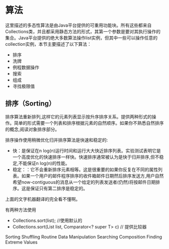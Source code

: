 # 算法

这里描述的多态性算法是由Java平台提供的可重用功能块。所有这些都来自 Collections类，并且都采用静态方法的形式，其第一个参数是要对其执行操作的集合。Java平台提供的绝大多数算法操作list实例，但其中一些可以操作任意的collection实例，本节主要描述了以下算法：

* 排序
* 洗牌
* 例程数据操作
* 搜索
* 组成
* 寻找极限值

## 排序（Sorting）
排序算法重新排列,这样它的元素列表显示按升序排序关系。提供两种形式的操作。简单的形式需要一个列表和排序根据元素的自然顺序。如果你不熟悉自然排序的概念,阅读对象排序部分。

排序操作使用稍微优化归并排序算法是快速和稳定的:

* 快：是保证在n log(n)运行时间和运行大大快近排序列表。实验测试表明它是一个高度优化的快速排序一样快。快速排序通常被认为是快于归并排序,但不稳定,不能保证n log(n)的性能。
* 稳定：：它不会重新排序元素相等。这是很重要的如果你反复在不同的属性列表。如果一个用户的邮件程序排序的收件箱邮件日期然后排序发送方,用户自然希望now-contiguous的消息从一个给定的列表发送者(仍然)将按邮件日期排序。这是保证只有第二排序是稳定的。

上面的文字机器翻译的完全看不懂啊。

有两种方法使用
*  Collections.sort(list);  //使用默认的
*  Collections.sort(List<T> list, Comparator<? super T> c)  // 提供比较器

Sorting
Shuffling
Routine Data Manipulation
Searching
Composition
Finding Extreme Values